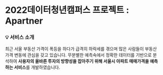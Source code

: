 # 2022데이터청년캠퍼스 프로젝트 : Apartner

 ### 💡 서비스 소개
최근 서울 부동산 가격이 폭등을 하다가 급격히 하락세를 겪으며 많은 사람들이 부동산 가격 변동에 관심을 갖고 있습니다. 무분별한 예측속에서 정확한 데이터를 기반으로 분석하여 <b>사용자의 올바른 투자의 방향성을 잡아주기 위해 서울시 아파트 매매가격을 예측하는 서비스</b>를 개발하였습니다. 

